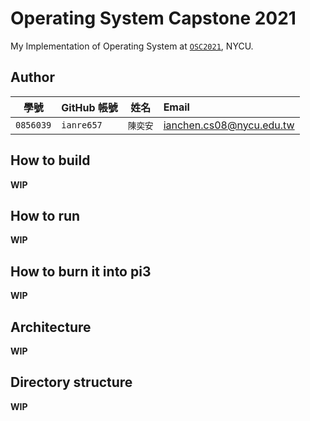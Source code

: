 # Operating System Capstone 2021

My Implementation of Operating System at [`OSC2021`][OSC21], NYCU.

[OSC21]: https://grasslab.github.io/NYCU_Operating_System_Capstone/

## Author

|   學號    | GitHub 帳號 | 姓名     | Email                    |
| :-------: | ----------- | -------- | :----------------------- |
| `0856039` | `ianre657`  | `陳奕安` | ianchen.cs08@nycu.edu.tw |

## How to build

**WIP**

## How to run

**WIP**

## How to burn it into pi3

**WIP**

## Architecture

**WIP**

## Directory structure

**WIP**
